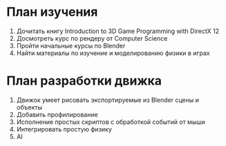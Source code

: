 # План изучения 

1.  Дочитать книгу Introduction to 3D Game Programming with DirectX 12    
2.  Досмотреть курс по рендеру от Computer Science     
3.  Пройти начальные курсы по Blender     
4.  Найти материалы по изучение и моделированию физики в играх
  

# План разработки движка 

1.  Движок умеет рисовать экспортируемые из Blender сцены и объекты    
2.  Добавить профилирование     
3.  Исполнение простых скриптов с обработкой событий от мыши     
4.  Интегрировать простую физику    
5.  AI
    

